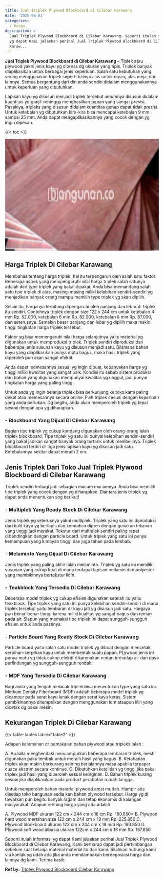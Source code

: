 ```yaml
---
title: Jual Triplek Plywood Blockboard di Cilebar Karawang
date: '2025-08-01'
categories:
  - harga
description: >-
  Jual Triplek Plywood Blockboard di Cilebar Karawang. Seperti itulah informasi
  yg dapat Kami jelaskan perihal Jual Triplek Plywood Blockboard di Cilebar
  Karaw...
---
```


**Jual Triplek Plywood Blockboard di Cilebar Karawang** – Tiplek atau plywood yakni jenis kayu yg dipress dg ukuran yang tipis. Triplek banyak diaplikasikan untuk berbagai jenis keperluan. Salah satu kebutuhan yang sering menggunakan triplek seperti halnya alas untuk dipan, alas meja, dan lainnya. Semua bergantung dari diri anda sendiri didalam menggunakannya untuk keperluan yang dibutuhkan.

Lapisan kayu yg disusun menjadi triplek tersebut umumnya disusun didalam kuantitas yg ganjil sehingga menghasilkan papan yang sangat presisi. Pasalnya, tripleks yang disusun didalam kuantitas genap dapat tidak presisi. Untuk ketebalan yg dibutuhkan kira-kira bisa mencapai ketebalan 9 mm sampai 25 mm. Anda dapat mengaplikasikannya yang cocok dengan yg ingin dipesan.

{{< toc >}}

![Jual Triplek Plywood Blockboard di Cilebar Karawang](/images/jual-triplek-murah-05.png)

## Harga Triplek Di Cilebar Karawang

Membahas tentang harga triplek, hal itu terpengaruh oleh salah satu faktor. Beberapa aspek yang mempengaruhi nilai harga triplek salah satunya adalah dari type triplek yang bakal dipakai. Anda bisa memandang salah satu tipe triplek di atas, masing-masing miliki kelebihan sendiri-sendiri yg menjadikan banyak orang mampu memilih type triplek yg akan dipilih.

Selain itu, harganya terhitung dipengaruhi oleh panjang dan lebar dr triplek itu sendiri. Contohnya triplek dengan size 122 x 244 cm untuk ketebalan 4 mm Rp. 52.000, ketebalan 6 mm Rp. 82.000, ketebalan 8 mm Rp. 87.000, dan seterusnya. Semakin besar panjang dan lebar yg dipilih maka makin tinggi tingkatan harga triplek tersebut.

Faktor yg bisa memengaruhi nilai harga selanjutnya yaitu material yg digunakan untuk memproduksi triplek. Triplek sendiri diproduksi dari beberapa jenis susunan kayu yg disusun menjadi satu. Bilamana bahan kayu yang diaplikasikan punya mutu bagus, maka hasil triplek yang diperoleh pun akan sangat efektif.

Anda dapat memesannya sesuai yg ingin dibuat, kebanyakan harga yg tinggi miliki kwalitas yang sangat baik. Kondisi itu sebab sistem produksi dan bahan yang digunakan mempunyai kwalitas yg unggul, jadi punyai tingkatan harga yang paling tinggi.

Untuk anda yg ingin belanja triplek bisa berkunjung ke toko kami paling dekat atau memesannya secara online. Pilih triplek sesuai dengan keperluan yang anda perlukan. Dg begitu, anda akan memperoleh triplek yg tepat sesuai dengan apa yg diharapkan.

### \- Blockboard Yang Dijual Di Cilebar Karawang

Bagian tipe triplek yg cukup kondang digunakan oleh orang-orang ialah triplek blockboard. Tipe triplek yg satu ini punyai kelebihan sendiri-sendiri yang bakal jadikan sangat banyak orang tertarik untuk membelinya. Triplek blockboard terdiri dr tiga jenis lapisan kayu yg disusun jadi satu. Ketebalannya sekitar dapat meraih 2 cm.

## Jenis Triplek Dari Toko Jual Triplek Plywood Blockboard di Cilebar Karawang

Triplek sendiri terbagi jadi sebagian macam macamnya. Anda bisa memilih tipe triplek yang cocok dengan yg diharapkan. Diantara jenis triplek yg dapat anda menentukan sbg berikut!

### \- Multiplek Yang Ready Stock Di Cilebar Karawang

Jenis triplek yg seterusnya yakni multiplek. Triplek yang satu ini diproduksi dari kulit kayu yg berlapis dan kemudian dipres dengan gunakan tekanan yang tinggi jadi merekat. Tekstur dari multiplek sendiri paling rapat dibandingkan dengan particle board. Untuk triplek yang satu ini punya kemampuan yang lumayan tinggi dan juga tahan pada lembab.

### \- Melaminto Yang Dijual Di Cilebar Karawang

Jenis triplek yang paling akhir ialah melaminto. Triplek yg satu ini memiliki susunan yang cukup kuat di mana terdapat lapisan melamin dan polyester yang membikinnya bertekstur licin.

### \- Teakblock Yang Tersedia Di Cilebar Karawang

Beberapa model triplek yg cukup efisien digunakan setelah itu yaitu teakblock. Tipe triplek yang satu ini punya kelebihan sendiri-sendiri di mana triplek tersebut yaitu lembaran dr kayu jati yg disusun jadi satu. Hargaya pun benar-benar tinggi karena miliki kualitas yg sangat bagus dan rentan pada air. Siapun yang memakai tipe triplek ini dapat sungguh-sungguh efisien untuk anda pastinya.

### \- Particle Board Yang Ready Stock Di Cilebar Karawang

Particle board yaitu salah satu model triplek yg dibuat dengan mencetak serpihan-serpihan kayu untuk membentuk suatu papan. PLywood jenis ini punya mutu yg tidak cukup efektif dikarenakan rentan terhadap air dan daya perlindungan yg sungguh-sungguh rendah.

### \- MDF Yang Tersedia Di Cilebar Karawang

Bagi anda yang tengah melacak triplek bisa menentukan type yang satu ini. Medium Density Fiberboard (MDF) adalah beberapa model triplek yg dicampur pada serat kayu lunak dengan serat kayu keras. Sistem pembikinannya ditempelkan dengan menggunakan lem ataupun lilin yang dicetak dg pakai mesin.

## Kekurangan Triplek Di Cilebar Karawang

{{< table-tables table="table2" >}}

Adapun kelemahan dr pemakaian bahan plywood atau tripleks ialah :

A. Apabila menghendaki mencampurkan beberapa lembaran triplek, mesti digunakan paku tembak untuk meraih hasil yang bagus. B. Ketahanan triplek akan makin berkurang seiiring berjalannya masa apabila terpapar cuaca ekstrim secara kontinue. C. Dibutuhkan ketelitian yg tinggi jika pakai triplek jadi hasil yang diperoleh sesuai keinginan. D. Bahan triplek kurang sesuai jika diaplikasikan pada product perabotan rumah tangga.

Untuk memperoleh bahan material plywood amat mudah. Hampir ada disetiap toko bangunan sedia kan bahan plywood tersebut. Harga yg di tawarkan pun begitu banyak ragam dan tetap ekonomis di kalangan masyarakat. Adapun rentang harga yang ada adalah

A. Plywood MDF ukuran 122 cm x 244 cm x 18 cm Rp. 180.850< B. Plywood hard wood mertahan size 122 cm x 244 cm x 18 mm Rp. 225.850 C. Plywood blockboard ukuran 122 cm x 244 cm x 18 mm Rp. 160.850 D. Plywood soft wood albasia ukuran 122cm x 244 cm x 18 mm Rp. 167.850

Seperti itulah informasi yg dapat Kami jelaskan perihal Jual Triplek Plywood Blockboard di Cilebar Karawang, Kami berharap dapat jadi pertimbangan sebelum saat belanja material material itu dari kami. Silahkan hubungi kami via kontak yg udah ada jika anda mendambakan bernegosiasi harga dan lainnya dg kami. Terima kasih.

**Ref by:** [Triplek Plywood Blockboard Cilebar Karawang](https://id.wikipedia.org/wiki/Triplek)
